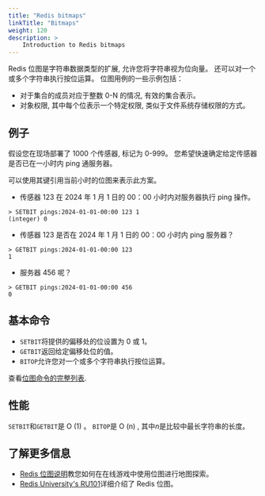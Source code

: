 ```yaml
---
title: "Redis bitmaps"
linkTitle: "Bitmaps"
weight: 120
description: >
    Introduction to Redis bitmaps
---
```


Redis 位图是字符串数据类型的扩展, 允许您将字符串视为位向量。
还可以对一个或多个字符串执行按位运算。
位图用例的一些示例包括：

*   对于集合的成员对应于整数 0-N 的情况, 有效的集合表示。
*   对象权限, 其中每个位表示一个特定权限, 类似于文件系统存储权限的方式。

## 例子

假设您在现场部署了 1000 个传感器, 标记为 0-999。
您希望快速确定给定传感器是否已在一小时内 ping 通服务器。

可以使用其键引用当前小时的位图来表示此方案。

*   传感器 123 在 2024 年 1 月 1 日的 00：00 小时内对服务器执行 ping 操作。

<!---->

    > SETBIT pings:2024-01-01-00:00 123 1
    (integer) 0

*   传感器 123 是否在 2024 年 1 月 1 日的 00：00 小时内 ping 服务器？

<!---->

    > GETBIT pings:2024-01-01-00:00 123
    1

*   服务器 456 呢？

<!---->

    > GETBIT pings:2024-01-01-00:00 456
    0

## 基本命令

*   `SETBIT`将提供的偏移处的位设置为 0 或 1。
*   `GETBIT`返回给定偏移处位的值。
*   `BITOP`允许您对一个或多个字符串执行按位运算。

查看[位图命令的完整列表](https://redis.io/commands/?group=bitmap).

## 性能

`SETBIT`和`GETBIT`是 O (1) 。
`BITOP`是 O (n) , 其中*n*是比较中最长字符串的长度。

## 了解更多信息

*   [Redis 位图说明](https://www.youtube.com/watch?v=oj8LdJQjhJo)教您如何在在线游戏中使用位图进行地图探索。
*   [Redis University's RU101](https://university.redis.com/courses/ru101/)详细介绍了 Redis 位图。
